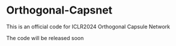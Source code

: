 # Orthogonal-Capsnet

This is an official code for ICLR2024 Orthogonal Capsule Network

The code will be released soon
